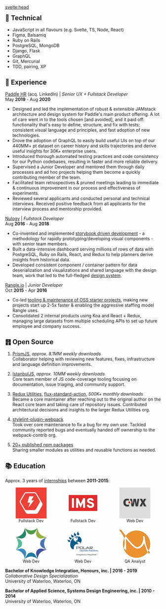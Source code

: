<svelte:head>

  <title>Jason Kurian | Resume</title>
  <meta name="description" content="Jason Kurian - Senior Developer Resume" />
</svelte:head>
<!-- # UX + Fullstack dev -->
<!-- Avatar • Last updated -->

## 🧰 Technical

- JavaScript in all flavours (e.g. Svelte, TS, Node, React)
- Figma, Balsamiq
- Ruby on Rails
- PostgreSQL, MongoDB
- Django, Flask
- GraphQL
- Git, Mercurial
- TDD, pairing, XP

## 🎒 Experience

[Paddle HR](https://www.paddlehr.com) (acq. LinkedIn) | _Senior UX + Fullstack Developer_<br>
May **2019** - Aug **2020**

- Designed and led the implementation of robust & extensible JAMstack architecture and design system for Paddle's main product offering. A lot of care went in to the tools chosen [and avoided], and it paid off: functionality that's easy to define, structure, and fix with tests; consistent visual language and principles, and fast adoption of new technologies.
- Drove the adoption of GraphQL to easily build useful UIs on top of our 440MM+ pt dataset on career history and skills trajectories and derive useful insights for 30K+ enterprise users.
- Introduced thorough automated testing practices and code consistency for our Python codebases, resulting in faster and more reliable delivery.
- Supervised a Junior Developer and mentored them through daily processes and ad hoc projects helping them become a quickly contributing member of the team.
- Facilitated team retrospectives & pruned meetings leading to immediate & continuous improvement in our process and effectiveness of experiments.
- Reviewed several applicants and conducted personal and technical interviews. Received positive feedback from all applicants for the interview process and mentorship provided.

[Nulogy](http://nulogy.com) | _Fullstack Developer_<br>
Aug **2016** - Aug **2018**

- Co-invented and implemented [storybook driven development](https://medium.com/nulogy/storybook-driven-development-a3c517276c07) - a methodology for rapidly prototyping/developing visual components - with senior team members.
- Built a data-intensive dashboard serving millions of rows of data with PostgreSQL, Ruby on Rails, React, and Redux to help planners derive insights from historical data.
- Developed consistent component / container pattern for data deserialization and visualizations and shared language with the design team, work that led to the full-fledged [design system](https://nulogy.design/).

[Rangle.io](http://rangle.io) | _Junior Developer_<br>
Oct **2015** - Apr **2016**

- Co-led [tooling & maintenance of OSS starter projects](https://github.com/rangle?utf8=%E2%9C%93&q=starter&type=&language=), making new projects start up 2-5x faster & enabling the aggressive staffing model Rangle uses.
- Consolidated 2 internal products using Koa and React + Redux, managing large datasets from multiple scheduling APIs to set up future employee and company success.

## ䷢ Open Source

1. [PrismJS](https://github.com/prismjs/prism), _approx. 8.1MM weekly downloads_<br>
   Collaborator helping with reviewing new features, fixes, infrastructure and language definition improvements.

1. [IstanbulJS](https://github.com/istanbuljs), _approx. 10MM weekly downloads_<br>
   Core team member of JS code-coverage tooling focusing on documentation, issue triaging, and community support.

1. [Redux Utilities](https://github.com/redux-utilities), [flux-standard-action](https://www.npmjs.com/package/flux-standard-action), _500K+ monthly downloads_<br>
   Became a core maintainer after reaching out to the original author on the React core team and taking care of repository issues. Contributed architectural decisions and insights to the larger Redux Utilities org.

1. [stylelint-plugin-webpack](https://github.com/webpack-contrib/stylelint-webpack-plugin)<br>
   Took over core maintenance to fix a bug for my own use. Tackled community reported bugs and eventually handed off ownership to the webpack-contrib org.

1. [20+ published npm packages](https://www.npmjs.com/~jakxz)<br>
   Sharing smaller modules as utilities and reusable functions as needed.

## 📚 Education

Approx. 3 years of [internships](https://linkedin.com/in/jgkurian) between **2011-2015**:

<div class="flex wrap justify-between captions">
  <div class="basis-1/3 inline-flex flex-col items-center"><img width="100" height="100" src="/images/boltmade.webp" alt="Boltmade logo" title="Fullstack Developer at Boltmade" /> Fullstack Dev</div>
  <div class="basis-1/3 inline-flex flex-col items-center"><img width="100" height="100" src="/images/ims.webp" alt="Intelligent Mechatronic Systems Inc. logo" title="Fullstack Developer at IMS" /> Fullstack Dev</div>
  <div class="basis-1/3 inline-flex flex-col items-center"><img width="100" height="100" src="/images/coreworx.webp" alt="Coreworx Inc. logo" title="Web Developer at Coreworx" /> Web Dev</div>
  <div class="basis-1/3 inline-flex flex-col items-center"><img width="100" height="100" src="/images/bluesun.webp" alt="BlueSun logo" title="Web Developer at BlueSun / Wealthserv" /> Web Dev</div>
  <div class="basis-1/3 inline-flex flex-col items-center"><img width="100" height="100" src="/images/polar.webp" title="Web Developer at Polar Geomatics Solutions LP" alt="Polar Geomatics Solutions logo" /> Web Dev</div>
  <div class="basis-1/3 inline-flex flex-col items-center"><img width="100" height="100" src="/images/morega.webp" alt="Morega systems logo" title="QA Analyst at Morega Systems Inc."/> QA Analyst</div>
</div>

**Bachelor of Knowledge Integration, Honours, inc. | 2016 - 2019**<br>
_Collaborative Design Specialization_<br>
University of Waterloo, Waterloo, ON

**Bachelor of Applied Science, Systems Design Engineering, inc. | 2010 - 2014**<br>
University of Waterloo, Waterloo, ON

<style>
  h2:first-of-type {
    margin-top: 0;
  }
  .flex {
    display: flex;
    row-gap: 1rem;
  }
  .wrap {
    flex-wrap: wrap;
  }
  .justify-between {
    justify-content: space-between;
  }
  .basis-1\/3 {
    flex-basis: calc(1/3 * 100%);
  }
  .inline-flex {
     display: inline-flex;
  }
  .flex-col {
    flex-direction: column;
  }
  .items-center {
    align-items: center;
  }
  .captions {
    font-size: 0.8rem;
  }
  img {
    width: 100px;
  }
</style>
